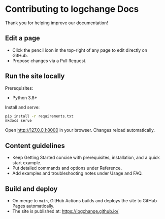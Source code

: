 # Contributing to logchange Docs

Thank you for helping improve our documentation!

## Edit a page

- Click the pencil icon in the top-right of any page to edit directly on GitHub.
- Propose changes via a Pull Request.

## Run the site locally

Prerequisites:
- Python 3.8+

Install and serve:

```bash
pip install -r requirements.txt
mkdocs serve
```

Open http://127.0.0.1:8000 in your browser. Changes reload automatically.

## Content guidelines

- Keep Getting Started concise with prerequisites, installation, and a quick start example.
- Put detailed commands and options under Reference.
- Add examples and troubleshooting notes under Usage and FAQ.

## Build and deploy

- On merge to `main`, GitHub Actions builds and deploys the site to GitHub Pages automatically.
- The site is published at: https://logchange.github.io/ 